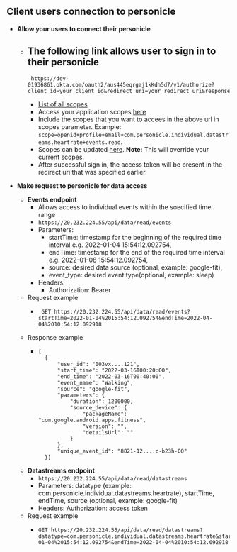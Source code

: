 ## Client users connection to personicle


- **Allow your users to connect their personicle**
  - The following link allows user to sign in to their personicle
    -
     ```
      https://dev-01936861.okta.com/oauth2/aus445eqrgaj1kKdh5d7/v1/authorize?client_id=your_client_id&redirect_uri=your_redirect_uri&response_type=token&scope=openid+profile+email+additional_scopes&state=anyRandomString&nonce=anyRandomString 
    ```
    - [List of all scopes](https://github.com/tirth-clearsense/Personicle/blob/client-registration-doc/docs/scopes.md)
    -  Access your application scopes [here](https://personicle-client-registration.herokuapp.com/get-scopes)
    -  Include the scopes that you want to accees in the above url in scopes parameter. Example: ``` scope=openid+profile+email+com.personicle.individual.datastreams.heartrate+events.read ```. 
    -  Scopes can be updated [here](https://personicle-client-registration.herokuapp.com/update-scopes). **Note:** This will override your current scopes.
    -  After successful sign in, the access token will be present in the redirect uri that was specified earlier.
    
 - **Make request to personicle for data access**
    - **Events endpoint**
      - Allows access to individual events within the soecified time range
      - ``` https://20.232.224.55/api/data/read/events ```
      - Parameters: 
        - startTime: timestamp for the beginning of the required time interval e.g. 2022-01-04 15:54:12.092754, 
        - endTime: timestamp for the end of the required time interval e.g. 2022-01-08 15:54:12.092754, 
        - source: desired data source (optional, example: google-fit), 
        - event_type: desired event type(optional, example: sleep)
      - Headers: 
        - Authorization: Bearer <access token>
    - Request example  
      - ```
         GET https://20.232.224.55/api/data/read/events?startTime=2022-01-04%2015:54:12.092754&endTime=2022-04-04%2010:54:12.092918 
        ```
    - Response example
      - ```
        [
          {
              "user_id": "003vx....121",
              "start_time": "2022-03-16T00:20:00",
              "end_time": "2022-03-16T00:40:00",
              "event_name": "Walking",
              "source": "google-fit",
              "parameters": {
                  "duration": 1200000,
                  "source_device": {
                      "packageName": "com.google.android.apps.fitness",
                      "version": "",
                      "detailsUrl": ""
                  }
              },
              "unique_event_id": "8821-12....c-b23h-00"
          }]    
          ```
    - **Datastreams endpoint**
      - ``` https://20.232.224.55/api/data/read/datastreams ```
      - Parameters: datatype (example: com.personicle.individual.datastreams.heartrate), startTime, endTime, source (optional, example: google-fit)
      - Headers: Authorization: access token
    - Request example
      - ```
        GET https://20.232.224.55/api/data/read/datastreams?datatype=com.personicle.individual.datastreams.heartrate&startTime=2022-01-04%2015:54:12.092754&endTime=2022-04-04%2010:54:12.092918        
          ```

